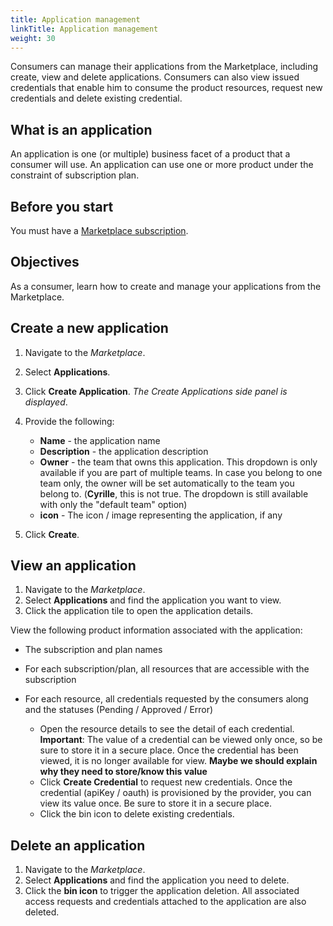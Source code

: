 ```yaml
---
title: Application management
linkTitle: Application management
weight: 30
---
```


Consumers can manage their applications from the Marketplace, including create, view and delete applications. Consumers can also view issued credentials that enable him to consume the product resources, request new credentials and delete existing credential.

## What is an application

An application is one (or multiple) business facet of a product that a consumer will use. An application can use one or more product under the constraint of subscription plan.

## Before you start

You must have a [Marketplace subscription](/docs/manage_marketplace/consumer_experience/subscription_management).

## Objectives

As a consumer, learn how to create and manage your applications from the Marketplace.

## Create a new application

1. Navigate to the *Marketplace*.
2. Select **Applications**.
3. Click **Create Application**. *The Create Applications side panel is displayed*.
4. Provide the following:

    * **Name** - the application name
    * **Description** - the application description
    * **Owner** - the team that owns this application. This dropdown is only available if you are part of multiple teams. In case you belong to one team only, the owner will be set automatically to the team you belong to. (**Cyrille**, this is not true. The dropdown is still available with only the "default team" option)
    * **icon** - The icon / image representing the application, if any

5. Click **Create**.

## View an application

1. Navigate to the *Marketplace*.
2. Select **Applications** and find the application you want to view.
3. Click the application tile to open the application details.

View the following product information associated with the application:

* The subscription and plan names
* For each subscription/plan, all resources that are accessible with the subscription
* For each resource, all credentials requested by the consumers along and the statuses (Pending / Approved / Error)

    * Open the resource details to see the detail of each credential. **Important**: The value of a credential can be viewed only once, so be sure to store it in a secure place. Once the credential has been viewed, it is no longer available for view. **Maybe we should explain why they need to store/know this value**
    * Click **Create Credential** to request new credentials. Once the credential (apiKey / oauth) is provisioned by the provider, you can view its value once. Be sure to store it in a secure place.
    * Click the bin icon to delete existing credentials.

## Delete an application

1. Navigate to the *Marketplace*.
2. Select **Applications** and find the application you need to delete.
3. Click the **bin icon** to trigger the application deletion. All associated access requests and credentials attached to the application are also deleted.